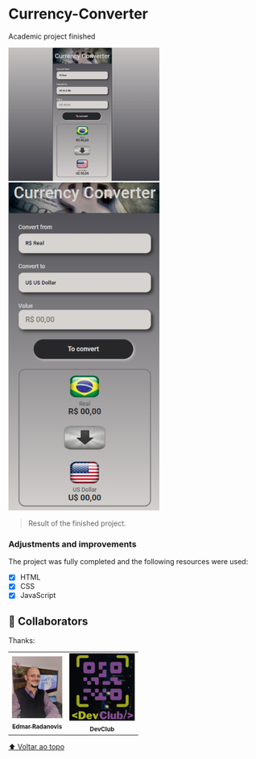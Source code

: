 # Currency-Converter
 Academic project finished

<img src="./Assets/Print finished project.png" alt="page-image" width="300px">
<img src="./Assets/Print finished project 2.png" alt="page-image" width="300px">

> Result of the finished project.

### Adjustments and improvements

The project was fully completed and the following resources were used:

- [x] HTML
- [x] CSS
- [x] JavaScript
## 🤝 Collaborators

Thanks:

<table>
  <tr>
    <td align="center">
      <a href="https://github.com/ed-radanovis">
        <img src="./Assets/foto perfil (4).jpeg" width="100px;" alt="Foto de Edmar Radanovis"/><br>
        <sub>
          <b>Edmar Radanovis</b>
        </sub>
      </a>
    </td>
    <td align="center">
        <img src="./Assets/DevClub.png" width="130px;" alt="Logo DevClub"/><br>
        <sub>
          <b>DevClub</b>
        </sub>
      <!-- </td><td align="center">
        <img src="./Foto Rodolfo Mori.png" width="130px;" alt="Foto Rodolfo Mori"/><br>
        <sub>
          <b>Rodolfo Mori</b>
        </sub>
      </td> -->
  </tr>
</table>


[⬆ Voltar ao topo](#Currency-Converter)<br>


